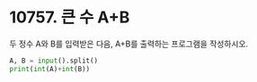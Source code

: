 # 10757. 큰 수 A+B

두 정수 A와 B를 입력받은 다음, A+B를 출력하는 프로그램을 작성하시오.

```python
A, B = input().split()
print(int(A)+int(B))
```

